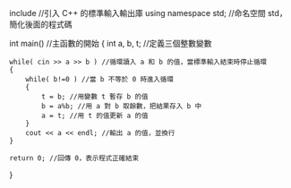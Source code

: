 include<iostream> //引入 C++ 的標準輸入輸出庫
using namespace std; //命名空間 std，簡化後面的程式碼

int main() //主函數的開始
{
    int a, b, t; //定義三個整數變數

    while( cin >> a >> b ) //循環讀入 a 和 b 的值，當標準輸入結束時停止循環
    {
        while( b!=0 ) //當 b 不等於 0 時進入循環
        {
            t = b; //用變數 t 暫存 b 的值
            b = a%b; //用 a 對 b 取餘數，把結果存入 b 中
            a = t; //用 t 的值更新 a 的值
        }
        cout << a << endl; //輸出 a 的值，並換行
    }

    return 0; //回傳 0，表示程式正確結束
}
